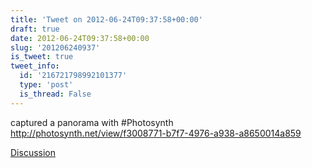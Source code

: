 ```yaml
---
title: 'Tweet on 2012-06-24T09:37:58+00:00'
draft: true
date: 2012-06-24T09:37:58+00:00
slug: '201206240937'
is_tweet: true
tweet_info:
  id: '216721798992101377'
  type: 'post'
  is_thread: False
---
```




captured a panorama with #Photosynth <http://photosynth.net/view/f3008771-b7f7-4976-a938-a8650014a859>

[Discussion](https://x.com/sytelus/status/216721798992101377)
